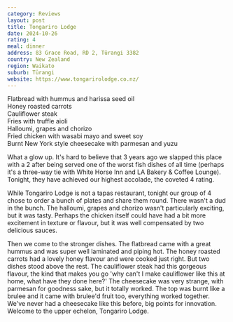 ```yaml
---
category: Reviews
layout: post
title: Tongariro Lodge
date: 2024-10-26
rating: 4
meal: dinner
address: 83 Grace Road, RD 2, Tūrangi 3382
country: New Zealand
region: Waikato
suburb: Tūrangi
website: https://www.tongarirolodge.co.nz/
---
```

Flatbread with hummus and harissa seed oil  
Honey roasted carrots  
Cauliflower steak  
Fries with truffle aioli  
Halloumi, grapes and chorizo  
Fried chicken with wasabi mayo and sweet soy  
Burnt New York style cheesecake with parmesan and yuzu  

What a glow up. It's hard to believe that 3 years ago we slapped this place with a 2 after being served one of the worst fish dishes of all time (perhaps it's a three-way tie with White Horse Inn and LA Bakery & Coffee Lounge). Tonight, they have achieved our highest accolade, the coveted 4 rating. 

While Tongariro Lodge is not a tapas restaurant, tonight our group of 4 chose to order a bunch of plates and share them round. There wasn't a dud in the bunch. The halloumi, grapes and chorizo wasn't particularly exciting, but it was tasty. Perhaps the chicken itself could have had a bit more excitement in texture or flavour, but it was well compensated by two delicious sauces. 

Then we come to the stronger dishes. The flatbread came with a great hummus and was super well laminated and piping hot. The honey roasted carrots had a lovely honey flavour and were cooked just right. But two dishes stood above the rest. The cauliflower steak had this gorgeous flavour, the kind that makes you go 'why can't I make cauliflower like this at home, what have they done here?' The cheesecake was very strange, with parmesan for goodness sake, but it totally worked. The top was burnt like a brulee and it came with brulee'd fruit too, everything worked together. We've never had a cheesecake like this before, big points for innovation. Welcome to the upper echelon, Tongariro Lodge. 
